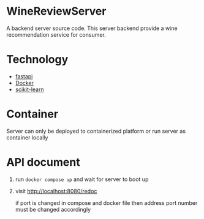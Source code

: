 # WineReviewServer

A backend server source code.
This server backend provide a wine recommendation service for consumer.

# Technology

- [fastapi](https://fastapi.tiangolo.com/)
- [Docker](https://www.docker.com/)
- [scikit-learn](https://scikit-learn.org/stable/)

# Container

Server can only be deployed to containerized platform or run
server as container locally

# API document

1. run `docker compose up` and wait for server to boot up
2. visit [http://localhost:8080/redoc](http://localhost:8080/redoc)

   if port is changed in compose and docker file then address port number must be
   changed accordingly
